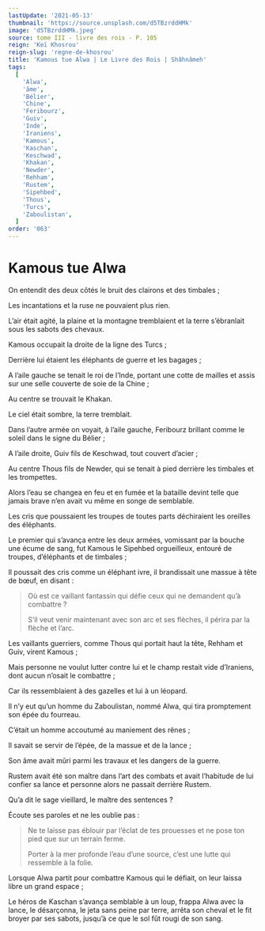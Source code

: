 ```yaml
---
lastUpdate: '2021-05-13'
thumbnail: 'https://source.unsplash.com/d5TBzrddHMk'
image: 'd5TBzrddHMk.jpeg'
source: tome III - livre des rois - P. 105
reign: 'Keï Khosrou'
reign-slug: 'regne-de-khosrou'
title: 'Kamous tue Alwa | Le Livre des Rois | Shâhnâmeh'
tags:
  [
    'Alwa',
    'âme',
    'Bélier',
    'Chine',
    'Feribourz',
    'Guiv',
    'Inde',
    'Iraniens',
    'Kamous',
    'Kaschan',
    'Keschwad',
    'Khakan',
    'Newder',
    'Rehham',
    'Rustem',
    'Sipehbed',
    'Thous',
    'Turcs',
    'Zaboulistan',
  ]
order: '063'
---
```


# Kamous tue Alwa

On entendit des deux côtés le bruit des clairons et des timbales ;

Les incantations et la ruse ne pouvaient plus rien.

L’air était agité, la plaine et la montagne tremblaient et la terre s’ébranlait sous les sabots des chevaux.

Kamous occupait la droite de la ligne des Turcs ;

Derrière lui étaient les éléphants de guerre et les bagages ;

A l’aile gauche se tenait le roi de l’Inde, portant une cotte de mailles et assis sur une selle couverte de soie de la Chine ;

Au centre se trouvait le Khakan.

Le ciel était sombre, la terre tremblait.

Dans l’autre armée on voyait, à l’aile gauche, Feribourz brillant comme le soleil dans le signe du Bélier ;

A l’aile droite, Guiv fils de Keschwad, tout couvert d’acier ;

Au centre Thous fils de Newder, qui se tenait à pied derrière les timbales et les trompettes.

Alors l’eau se changea en feu et en fumée et la bataille devint telle que jamais brave n’en avait vu même en songe de semblable.

Les cris que poussaient les troupes de toutes parts déchiraient les oreilles des éléphants.

Le premier qui s’avança entre les deux armées, vomissant par la bouche une écume de sang, fut Kamous le Sipehbed orgueilleux, entouré de troupes, d’éléphants et de timbales ;

Il poussait des cris comme un éléphant ivre, il brandissait une massue à tête de bœuf, en disant :

> Où est ce vaillant fantassin qui défie ceux qui ne demandent qu’à combattre ?
>
> S’il veut venir maintenant avec son arc et ses flèches, il périra par la flèche et l’arc.

Les vaillants guerriers, comme Thous qui portait haut la tête, Rehham et Guiv, virent Kamous ;

Mais personne ne voulut lutter contre lui et le champ restait vide d’Iraniens, dont aucun n’osait le combattre ;

Car ils ressemblaient à des gazelles et lui à un léopard.

Il n’y eut qu’un homme du Zaboulistan, nommé Alwa, qui tira promptement son épée du fourreau.

C’était un homme accoutumé au maniement des rênes ;

Il savait se servir de l’épée, de la massue et de la lance ;

Son âme avait mûri parmi les travaux et les dangers de la guerre.

Rustem avait été son maître dans l’art des combats et avait l’habitude de lui confier sa lance et personne alors ne passait derrière Rustem.

Qu’a dit le sage vieillard, le maître des sentences ?

Écoute ses paroles et ne les oublie pas :

> Ne te laisse pas éblouir par l’éclat de tes prouesses et ne pose ton pied que sur un terrain ferme.
>
> Porter à la mer profonde l’eau d’une source, c’est une lutte qui ressemble à la folie.

Lorsque Alwa partit pour combattre Kamous qui le défiait, on leur laissa libre un grand espace ;

Le héros de Kaschan s’avança semblable à un loup, frappa Alwa avec la lance, le désarçonna, le jeta sans peine par terre, arrêta son cheval et le fit broyer par ses sabots, jusqu’à ce que le sol fût rougi de son sang.
